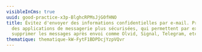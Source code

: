 ```yaml
---
visibleInCms: true
uuid: good-practice-x3p-BlghcRPMsJjG0fHNO
title: Évitez d'envoyer des informations confidentielles par e-mail. Privilégiez
  des applications de messagerie plus sécurisées, qui permettent par exemple de
  supprimer les messages après envoi comme Olvid, Signal, Telegram, etc.
thematique: thematique-kW-FytF1BDPDcjYzpVQvr
---
```

